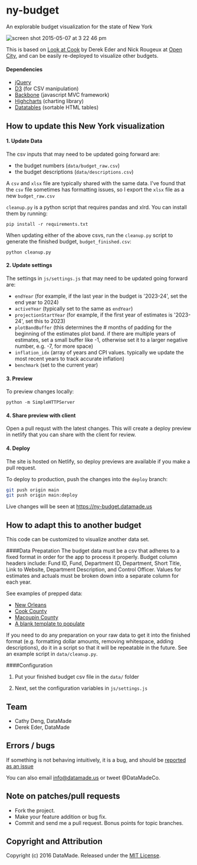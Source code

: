 ny-budget
=========

An explorable budget visualization for the state of New York

![screen shot 2015-05-07 at 3 22 46 pm](https://cloud.githubusercontent.com/assets/1406537/7525268/948cd3a8-f4cd-11e4-9485-2ca92af248ac.png)

This is based on [Look at Cook](http://lookatcook.com) by Derek Eder and Nick Rougeux at [Open City](http://opencityapps.org), and can be easily re-deployed to visualize other budgets.

#### Dependencies

- [jQuery](http://jquery.com)
- [D3](http://d3js.org) (for CSV manipulation)
- [Backbone](http://backbonejs.org/) (javascript MVC framework)
- [Highcharts](http://www.highcharts.com/) (charting library)
- [Datatables](http://datatables.net) (sortable HTML tables)

## How to update this New York visualization

#### 1. Update Data
The csv inputs that may need to be updated going forward are:

- the budget numbers (```data/budget_raw.csv```)
- the budget descriptions (```data/descriptions.csv```)

A `csv` and `xlsx` file are typically shared with the same data. I've found that the `csv` file sometimes has formatting issues, so I export the `xlsx` file as a new `budget_raw.csv`

`cleanup.py` is a python script that requires pandas and xlrd. You can install them by running:

```
pip install -r requirements.txt
```

When updating either of the above csvs, run the ```cleanup.py``` script to generate the finished budget, ```budget_finished.csv```:

```
python cleanup.py
```

#### 2. Update settings
The settings in ```js/settings.js``` that may need to be updated going forward are:
- ```endYear``` (for example, if the last year in the budget is '2023-24', set the end year to 2024)
- ```activeYear``` (typically set to the same as `endYear`)
- ```projectionStartYear``` (for example, if the first year of estimates is '2023-24', set this to 2023)
- ```plotBandBuffer``` (this determines the # months of padding for the beginning of the estimates plot band. if there are multiple years of estimates, set a small buffer like -1, otherwise set it to a larger negative number, e.g. -7, for more space)
- ```inflation_idx``` (array of years and CPI values. typically we update the most recent years to track accurate inflation)
- ```benchmark``` (set to the current year)

#### 3. Preview
To preview changes locally:

```
python -m SimpleHTTPServer
```

#### 4. Share preview with client
Open a pull requst with the latest changes. This will create a deploy preview in netlify that you can share with the client for review.

#### 4. Deploy
The site is hosted on Netlify, so deploy previews are available if you make a pull request.

To deploy to production, push the changes into the ```deploy``` branch:

```bash
git push origin main
git push origin main:deploy
```

Live changes will be seen at https://ny-budget.datamade.us

## How to adapt this to another budget
This code can be customized to visualize another data set.

####Data Prepatation
The budget data must be a csv that adheres to a fixed format in order for the app to process it properly. Budget column headers include: Fund ID, Fund, Department ID, Department, Short Title, Link to Website, Department Description, and Control Officer. Values for estimates and actuals must be broken down into a separate column for each year.

See examples of prepped data:
  - [New Orleans](https://docs.google.com/spreadsheet/ccc?key=0AswuyKhD7LxVdGlERGdEckpaRDc4Q1RCN0tjZ2tMMGc&usp=sharing_eil#gid=0)
  - [Cook County](https://www.google.com/fusiontables/DataSource?dsrcid=1227404)
  - [Macoupin County](https://github.com/datamade/macoupin-budget/blob/master/data/macoupin-budget_1997-2014.csv)
  - [A blank template to populate](https://docs.google.com/spreadsheets/d/1I6xZe8syHTiLguZ56l6J1KW0nAJVrUilvq0eP-BpE2A/edit?usp=sharing)

If you need to do any preparation on your raw data to get it into the finished format (e.g. formatting dollar amounts, removing whitespace, adding descriptions), do it in a script so that it will be repeatable in the future. See an example script in ```data/cleanup.py```.

####Configuration
1. Put your finished budget csv file in the ```data/``` folder
  
2. Next, set the configuration variables in ```js/settings.js```

## Team

* Cathy Deng, DataMade
* Derek Eder, DataMade

## Errors / bugs

If something is not behaving intuitively, it is a bug, and should be [reported as an issue](https://github.com/datamade/ny-budget/issues)

You can also email info@datamade.us or tweet @DataMadeCo.

## Note on patches/pull requests

* Fork the project.
* Make your feature addition or bug fix.
* Commit and send me a pull request. Bonus points for topic branches.

## Copyright and Attribution

Copyright (c) 2016 DataMade. Released under the [MIT License](https://github.com/datamade/ny-budget/blob/master/LICENSE).
